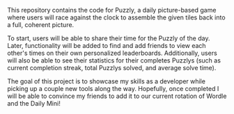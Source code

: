 This repository contains the code for Puzzly, a daily picture-based game where users will race against the clock to assemble the given tiles back into a full, coherent picture.

To start, users will be able to share their time for the Puzzly of the day. Later, functionality will be added to find and add friends to view each other's times on their own personalized leaderboards. Additionally, users will also be able to see their statistics for their completes Puzzlys (such as current completion streak, total Puzzlys solved, and average solve time).

The goal of this project is to showcase my skills as a developer while picking up a couple new tools along the way. Hopefully, once completed I will be able to convince my friends to add it to our current rotation of Wordle and the Daily Mini!